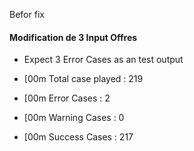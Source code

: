 Befor fix

#### Modification de 3 Input Offres 
  - Expect 3 Error Cases as an test output

- [00m Total case played : 	219
- [00m Error Cases       : 	2
- [00m Warning Cases     : 	0
- [00m Success Cases     : 	217
